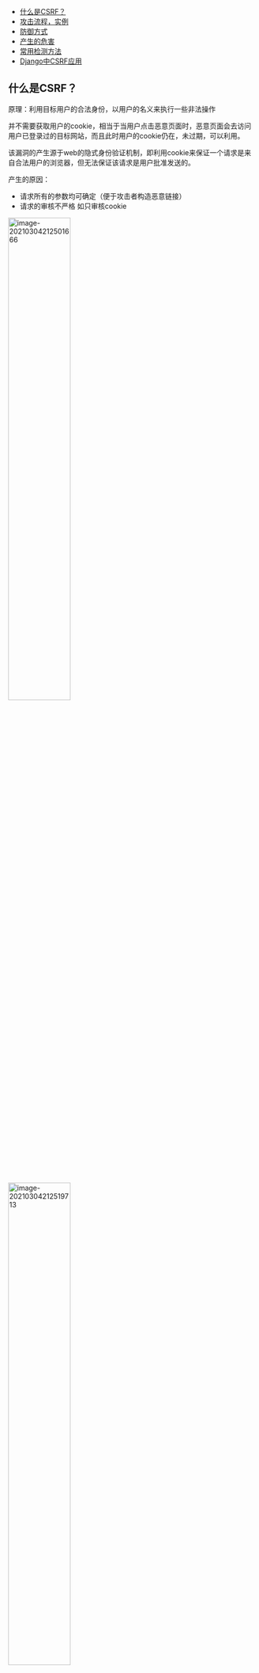 - [什么是CSRF？](#什么是csrf)
- [攻击流程，实例](#攻击流程实例)
- [防御方式](#防御方式)
- [产生的危害](#产生的危害)
- [常用检测方法](#常用检测方法)
- [Django中CSRF应用](#django中csrf应用)

## 什么是CSRF？

原理：利用目标用户的合法身份，以用户的名义来执行一些非法操作

并不需要获取用户的cookie，相当于当用户点击恶意页面时，恶意页面会去访问用户已登录过的目标网站，而且此时用户的cookie仍在，未过期，可以利用。

该漏洞的产生源于web的隐式身份验证机制，即利用cookie来保证一个请求是来自合法用户的浏览器，但无法保证该请求是用户批准发送的。

产生的原因：
* 请求所有的参数均可确定（便于攻击者构造恶意链接）
* 请求的审核不严格  如只审核cookie

<img src="images/image-20210304212501666.png" alt="image-20210304212501666" width="50%;" />

<img src="images/image-20210304212519713.png" alt="image-20210304212519713" width="50%;" />


## 攻击流程，实例

* 假设abc用户登录银行的网站进行操作, 同时也访问了攻击者预先设置好的网站.

* abc点击了攻击者网站的某一个链接,这个链接是http://www.bank.com/xxxx指向银行,银行服务器会根据这个链接携带的参数会进行转账操作.

* 银行服务器在执行转账操作之前会进行SESSION验证是否登录, 但是由于abc已经登录了银行网站,攻击者的链接也是www.bank.com.所以攻击的链接就会携带session id到银行服务器.

* 由于session id是正确的,所以银行会判断操作是由本人发起的,执行转账操作.

- get类型实例

`![恶意图片](https://awps-assets.meituan.net/mit-x/blog-images-bundle-2018b/ff0cdbee.example/withdraw?amount=10000&for=hacker)`

受害者访问含有该img页面时就会自动向该连接发送请求

- post类型实例

利用自动提交的表单，模拟用户的post请求
```html
<form action="http://bank.example/withdraw" method=POST>
    <input type="hidden" name="account" value="xiaoming" />
    <input type="hidden" name="amount" value="10000" />
    <input type="hidden" name="for" value="hacker" />
</form>
<script> document.forms[0].submit(); </script> 
```

## 防御方式
自动化探测工具：CSRFTester和burpsuite的CSRF POC

防御策略思路：
- 阻止不明外域的访问
  - 同源检测（利用origin和referer头）
  - Samesite Cookie
    - Strict\Lax\None
- 提交时要求附加本域才能获取的信息
  - CSRF Token
  - 双重Cookie验证

1. **HTTP referer头**
   1. referer字段**记录http请求的原地址**（实际上就是告诉服务器，用户在访问当前资源之前的位置，可用于跟踪用户），如伪造用户发出请求的恶意网站的地址，服务端判断Referer值是否与服务器的域名信息有关，不相关时不执行操作。[HTTP Referer教程](http://www.ruanyifeng.com/blog/2019/06/http-referer.html)
   >有三种场景会发送Referer字段
  
   >(1)用户点击网页上的链接
   >
   >(2)用户发送表单
   >
   >(3)网页加载静态资源，比如加载图片、脚本、样本（这样可以防止一些别的网站显示自己网站的图片等资源）

   2. referer**由浏览器产生**，但可利用浏览器自身的一些安全问题，来修改该字段值
   3. 绕过：
      1. 当Referer为空的条件：利用ftp:// http:// https:// file:// javascript:  data:
         1. 利用data：协议
         2. 利用https协议   https向http跳转的时候referer为空
      2. 判断Referer是某域
      3. 判断Referer是否存在某关键词
      4. 判断referer是否有某域名
         1. 添加文件名为域名的路径
         2. https://www.ibm.com/ibmweb/myibm/profile/profile-edit.jsp--》http://my_website/www.ibm.com/ibmweb/myibm/profile/profile-edit.jsp.php
2. **设置Token**
   1. 使用流程：服务器生成Token，并输出到页面中--》页面提交的请求携带这个Token--》服务端验证Token是否正确。
      1. 在分布式集群中，CSRF token存储在Redis之类的公共存储空间中
      2. 或者采用某种策略去计算，验证时再次计算即可。UserID+时间戳+随机数 进行加密 
   2. 在网站表单中添加随机Token，服务端需验证Token值来判断请求是否合法。服务端按照一定方法生成或者完全随机生成Token，传到前端的表单中。
   3. 攻击者不知道Token生成的规则，或者无法利用js获取其他域的token值（同源策略）
   4. 在burpsuite中需要repeater时，如何获取token？使用bp宏自动获取token，保障session不过期。使用bp宏获取Token

**比较而言，token的安全性高于referer。因为不是任何服务器都可以获取referer**

3. **双重cookie**
   
   利用攻击者无法获取cookie的特点，要求在请求url中也添加cookie，这样后端在验证时，检查url中的cookie是否与请求头中的cookie字段值一致


4. **HTTP自定义头**
5. **二次验证**
   1. 执行操作时弹框提示用户确定执行操作
6. **验证码防御**
   1. 通过验证码强制用户与应用程序交互才能完成操作

## 产生的危害

* 篡改目标网站上的用户数据；
* 盗取用户隐私数据；
* 作为其他攻击向量的辅助攻击手法；
* 传播CSRF蠕虫。

## 常用检测方法
1) 黑盒
* 首先肯定确定是否除Cookie外其他参数均可确定，即：无验证码，无Token等。
* 再者如果发现是Referer头判断的话，可以尝试是否可以绕过正则。
* 还有就是考虑能不能绕过Token，比如Url处的Token用加载攻击者服务器上的图片来获取。
* 最后可以考虑与XSS结合，如：攻击者使用iframe跨域，存在xss漏洞的网站插入的XSS执行代码为eval(window.name)，那么我们构造的iframe标签里可以添加个name属性与子页面进行通信，例子：wooyun-2015-089971。

2) 白盒
* 查看是否有Token，验证码，Referer等不确定参数判断。
* 判断Referer的正则是否安全。
* 判断Token返回的位置是否为安全位置。
* 判断生成的Token是否足够随机，毫无规律。

从上到下挖掘难度依次递增


## Django中CSRF应用

1. 在Django中的中间件开启CSRF验证
   
   在settings.py中  添加'django.middleware.csrf.CsrfViewMiddleware'
2. 在form表单中添加csrf_token
```
<form action="/login/" method="post">        {% csrf_token %}
        <input type="text" name="user" />
        <input type="text" name="pwd" />
        <input type="checkbox" name="rmb" value="1" /> 10s免登录
        <input type="submit" value="提交" />
</form>
```

3.利用ajax添加csrf_token
```
<script>        var csrftoken = $.cookie('csrftoken');
        $(function () {
            $('#btn').click(function () {
                $.ajax({
                    url:'/login/',
                    type:"POST",
                    data:{'username':'root','pwd':'123123'},
                    header:{'X-CSRFtoken':csrftoken},
                    success:function (arg) {
                    }
                })
            })
        })
</script>
```

ajaxSetup方法可为所有ajax请求做集体配置
```
$.ajaxSetup({
            beforeSend: function(xhr, settings) {
                if (!csrfSafeMethod(settings.type) && !this.crossDomain) {
                    xhr.setRequestHeader("X-CSRFToken", csrftoken);
                }
            }
        });
```


参考链接：

- [如何防止CSRF攻击？](https://tech.meituan.com/2018/10/11/fe-security-csrf.html)